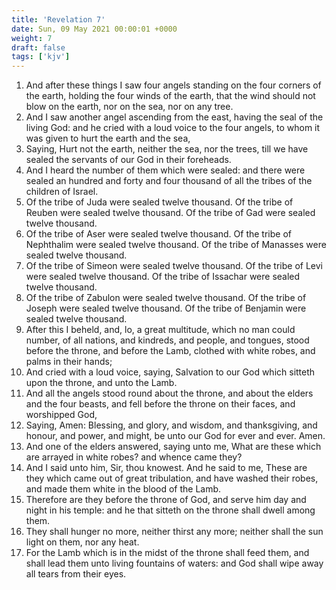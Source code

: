 ```yaml
---
title: 'Revelation 7'
date: Sun, 09 May 2021 00:00:01 +0000
weight: 7
draft: false
tags: ['kjv'] 
---
```


1. And after these things I saw four angels standing on the four corners of the earth, holding the four winds of the earth, that the wind should not blow on the earth, nor on the sea, nor on any tree.
2. And I saw another angel ascending from the east, having the seal of the living God: and he cried with a loud voice to the four angels, to whom it was given to hurt the earth and the sea,
3. Saying, Hurt not the earth, neither the sea, nor the trees, till we have sealed the servants of our God in their foreheads.
4. And I heard the number of them which were sealed: and there were sealed an hundred and forty and four thousand of all the tribes of the children of Israel.
5. Of the tribe of Juda were sealed twelve thousand. Of the tribe of Reuben were sealed twelve thousand. Of the tribe of Gad were sealed twelve thousand.
6. Of the tribe of Aser were sealed twelve thousand. Of the tribe of Nephthalim were sealed twelve thousand. Of the tribe of Manasses were sealed twelve thousand.
7. Of the tribe of Simeon were sealed twelve thousand. Of the tribe of Levi were sealed twelve thousand. Of the tribe of Issachar were sealed twelve thousand.
8. Of the tribe of Zabulon were sealed twelve thousand. Of the tribe of Joseph were sealed twelve thousand. Of the tribe of Benjamin were sealed twelve thousand.
9. After this I beheld, and, lo, a great multitude, which no man could number, of all nations, and kindreds, and people, and tongues, stood before the throne, and before the Lamb, clothed with white robes, and palms in their hands;
10. And cried with a loud voice, saying, Salvation to our God which sitteth upon the throne, and unto the Lamb.
11. And all the angels stood round about the throne, and about the elders and the four beasts, and fell before the throne on their faces, and worshipped God,
12. Saying, Amen: Blessing, and glory, and wisdom, and thanksgiving, and honour, and power, and might, be unto our God for ever and ever. Amen.
13. And one of the elders answered, saying unto me, What are these which are arrayed in white robes? and whence came they?
14. And I said unto him, Sir, thou knowest. And he said to me, These are they which came out of great tribulation, and have washed their robes, and made them white in the blood of the Lamb.
15. Therefore are they before the throne of God, and serve him day and night in his temple: and he that sitteth on the throne shall dwell among them.
16. They shall hunger no more, neither thirst any more; neither shall the sun light on them, nor any heat.
17. For the Lamb which is in the midst of the throne shall feed them, and shall lead them unto living fountains of waters: and God shall wipe away all tears from their eyes.
